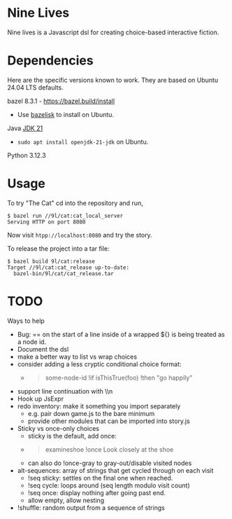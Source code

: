 # Nine Lives

Nine lives is a Javascript dsl for creating choice-based interactive fiction.

# Dependencies

Here are the specific versions known to work. They are based on Ubuntu 24.04 LTS defaults.

bazel 8.3.1 - https://bazel.build/install

  * Use [bazelisk](https://github.com/bazelbuild/bazelisk/releases) to install on Ubuntu.

Java [JDK 21](https://openjdk.org/projects/jdk/21/)

  * `sudo apt install openjdk-21-jdk` on Ubuntu.

Python 3.12.3

# Usage

To try "The Cat" cd into the repository and run,

    $ bazel run //9l/cat:cat_local_server
    Serving HTTP on port 8080

Now visit `htpp://localhost:8080` and try the story.

To release the project into a tar file:

    $ bazel build 9l/cat:release
    Target //9l/cat:cat_release up-to-date:
      bazel-bin/9l/cat/cat_release.tar

# TODO

Ways to help

* Bug: == on the start of a line inside of a wrapped ${} is being treated as a node id.
* Document the dsl
* make a better way to list vs wrap choices
* consider adding a less cryptic conditional choice format:
  * >some-node-id !if isThisTrue(foo) !then "go happily"
* support line continuation with \\\n
* Hook up JsExpr
* redo inventory: make it something you import separately
  * e.g. pair down game.js to the bare minimum
  * provide other modules that can be imported into story.js
* Sticky vs once-only choices
  * sticky is the default, add once:
  * >examineshoe !once Look closely at the shoe
  * can also do !once-gray to gray-out/disable visited nodes
* alt-sequences: array of strings that get cycled through on each visit
  * !seq sticky: settles on the final one when reached.
  * !seq cycle: loops around (seq length modulo visit count)
  * !seq once: display nothing after going past end.
  * allow empty, allow nesting
* !shuffle: random output from a sequence of strings

